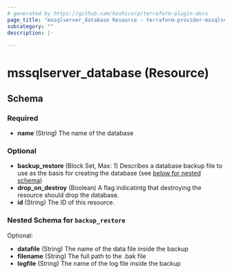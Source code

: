 ```yaml
---
# generated by https://github.com/hashicorp/terraform-plugin-docs
page_title: "mssqlserver_database Resource - terraform-provider-mssqlserver"
subcategory: ""
description: |-
  
---
```


# mssqlserver_database (Resource)





<!-- schema generated by tfplugindocs -->
## Schema

### Required

- **name** (String) The name of the database

### Optional

- **backup_restore** (Block Set, Max: 1) Describes a database backup file to use as the basis for creating the database (see [below for nested schema](#nestedblock--backup_restore))
- **drop_on_destroy** (Boolean) A flag indicatintg that destroying the resource should drop the database.
- **id** (String) The ID of this resource.

<a id="nestedblock--backup_restore"></a>
### Nested Schema for `backup_restore`

Optional:

- **datafile** (String) The name of the data file inside the backup
- **filename** (String) The full path to the .bak file
- **logfile** (String) The name of the log file inside the backup


